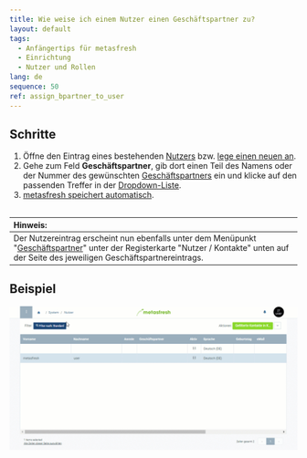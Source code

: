 ```yaml
---
title: Wie weise ich einem Nutzer einen Geschäftspartner zu?
layout: default
tags:
  - Anfängertips für metasfresh
  - Einrichtung
  - Nutzer und Rollen
lang: de
sequence: 50
ref: assign_bpartner_to_user
---
```


## Schritte
1. Öffne den Eintrag eines bestehenden [Nutzers](Menu) bzw. [lege einen neuen an](Nutzer_anlegen).
1. Gehe zum Feld **Geschäftspartner**, gib dort einen Teil des Namens oder der Nummer des gewünschten [Geschäftspartners](Neuer_Geschaeftspartner) ein und klicke auf den passenden Treffer in der [Dropdown-Liste](Keyboard_Shortcuts_Liste).
1. [metasfresh speichert automatisch](Speicheranzeige).
<br><br>

| **Hinweis:** |
| :--- |
| Der Nutzereintrag erscheint nun ebenfalls unter dem Menüpunkt "[Geschäftspartner](Menu)" unter der Registerkarte "Nutzer / Kontakte" unten auf der Seite des jeweiligen Geschäftspartnereintrags. |

## Beispiel
![](assets/Nutzer_GPartner_zuweisen.gif)
